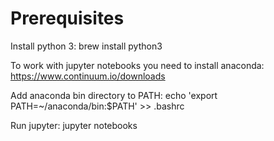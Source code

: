 
# Prerequisites

Install python 3:
brew install python3

To work with jupyter notebooks you need to install anaconda:
https://www.continuum.io/downloads

Add anaconda bin directory to PATH:
echo 'export PATH=~/anaconda/bin:$PATH' >> .bashrc

Run jupyter:
jupyter notebooks
